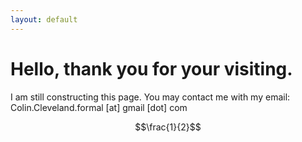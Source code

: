 ```yaml
---
layout: default
---
```



# Hello, thank you for your visiting.

I am still constructing this page. You may contact me with my email: <br>
Colin.Cleveland.formal [at] gmail [dot] com


$$\frac{1}{2}$$
